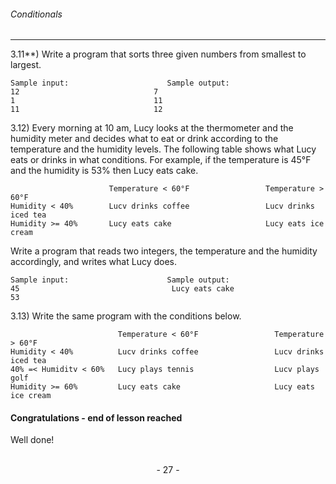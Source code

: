 ###### Conditionals
---

3.11**) Write a program that sorts three given numbers from smallest to largest.

```
Sample input:                      Sample output:
12                              7
1                               11
11                              12
```

3.12) Every morning at 10 am, Lucy looks at the thermometer and the humidity meter and decides what to eat or drink according to the temperature and the humidity levels. The following table shows what Lucy eats or drinks in what conditions. For example, if the temperature is 45°F and the humidity is 53% then Lucy eats cake.


```
                      Temperature < 60°F                 Temperature > 60°F
Humidity < 40%        Lucv drinks coffee                 Lucv drinks iced tea
Humidity >= 40%       Lucy eats cake                     Lucy eats ice cream
```


Write a program that reads two integers, the temperature and the humidity
accordingly, and writes what Lucy does.

```
Sample input:                      Sample output:
45                                  Lucy eats cake
53
```

3.13) Write the same program with the conditions below.

```
                        Temperature < 60°F                 Temperature > 60°F
Humidity < 40%          Lucv drinks coffee                 Lucv drinks iced tea
40% =< Humiditv < 60%   Lucy plays tennis                  Lucv plays golf
Humidity >= 60%         Lucy eats cake                     Lucy eats ice cream

```

#### **Congratulations - end of lesson reached**

Well done!

<br>

<center> - 27 - </center>



